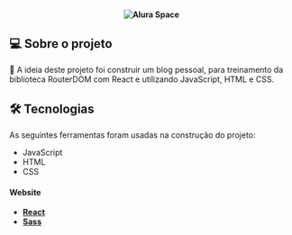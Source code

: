 <h4 align="center"> 
	<img alt="Alura Space" title="#Pedro-blog" src="https://uploaddeimagens.com.br/images/004/332/111/original/SC.png?1675718070" />
</h4>

## 💻 Sobre o projeto

🚀 A ideia deste projeto foi construir um blog pessoal, para treinamento da biblioteca RouterDOM com React e utilizando JavaScript, HTML e CSS.

## 🛠 Tecnologias

As seguintes ferramentas foram usadas na construção do projeto:

* JavaScript
* HTML
* CSS

#### **Website**

- **[React](https://reactjs.org/)**
- **[Sass](https://sass-lang.com/)**
